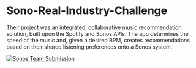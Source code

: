 # Sono-Real-Industry-Challenge
Their project was an integrated, collaborative music recommendation solution, built upon the Spotify and Sonos APIs. The app determines the speed of the music and, given a desired BPM, creates recommendations based on their shared listening preferences onto a Sonos system.

[![Sonos Team Submission](<img width="1440" alt="Screenshot 2021-07-29 at 9 07 36 AM" src="https://user-images.githubusercontent.com/21991038/127497497-0d1f3752-d849-4697-8494-60bb2623efb1.png">
)](http://www.youtube.com/watch?v=RL3DHz2HnnU "Sonos Team Submission")
